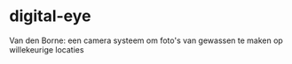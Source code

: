 # digital-eye
Van den Borne: een camera systeem om foto's van gewassen te maken op willekeurige locaties
